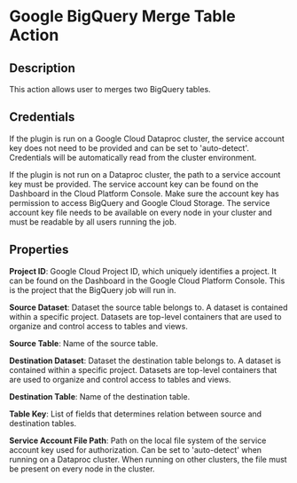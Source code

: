 # Google BigQuery Merge Table Action

Description
-----------
This action allows user to merges two BigQuery tables.

Credentials
-----------
If the plugin is run on a Google Cloud Dataproc cluster, the service account key does not need to be 
provided and can be set to 'auto-detect'. Credentials will be automatically read from the cluster environment.

If the plugin is not run on a Dataproc cluster, the path to a service account key must be provided. 
The service account key can be found on the Dashboard in the Cloud Platform Console. Make sure the 
account key has permission to access BigQuery and Google Cloud Storage. The service account key file 
needs to be available on every node in your cluster and must be readable by all users running the job.

Properties
----------
**Project ID**: Google Cloud Project ID, which uniquely identifies a project. It can be found on the 
Dashboard in the Google Cloud Platform Console. This is the project that the BigQuery job will run in.

**Source Dataset**: Dataset the source table belongs to. A dataset is contained within a specific 
project. Datasets are top-level containers that are used to organize and control access to tables and views.

**Source Table**: Name of the source table.

**Destination Dataset**: Dataset the destination table belongs to. A dataset is contained within a specific 
project. Datasets are top-level containers that are used to organize and control access to tables and views.

**Destination Table**: Name of the destination table.

**Table Key**: List of fields that determines relation between source and destination tables.

**Service Account File Path**: Path on the local file system of the service account key used for 
authorization. Can be set to 'auto-detect' when running on a Dataproc cluster. When running on other 
clusters, the file must be present on every node in the cluster.